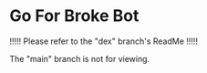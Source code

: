 # Go For Broke Bot

!!!!!   Please refer to the "dex" branch's ReadMe   !!!!! 

The "main" branch is not for viewing. 
